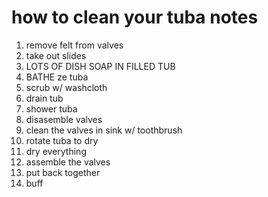 # how to clean your tuba notes
1. remove felt from valves
2. take out slides 
3. LOTS OF DISH SOAP IN FILLED TUB
4. BATHE ze tuba
5. scrub w/ washcloth
6. drain tub
7. shower tuba
8. disasemble valves
9. clean the valves in sink w/ toothbrush
12. rotate tuba to dry
10. dry everything
11. assemble the valves
12. put back together
13. buff
